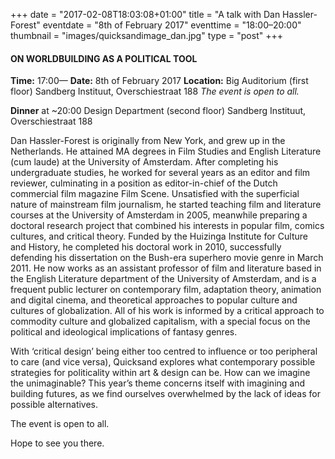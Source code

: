 +++
date = "2017-02-08T18:03:08+01:00"
title = "A talk with Dan Hassler-Forest"
eventdate = "8th of February 2017"
eventtime = "18:00–20:00"
thumbnail = "images/quicksandimage_dan.jpg"
type = "post"
+++

#### ON WORLDBUILDING AS A POLITICAL TOOL

**Time:** 17:00—
**Date:** 8th of February 2017 
**Location:** Big Auditorium (first floor)
Sandberg Instituut, Overschiestraat 188
*The event is open to all.*

**Dinner** at ~20:00
Design Department (second floor)
Sandberg Instituut, Overschiestraat 188

Dan Hassler-Forest is originally from New York, and grew up in the Netherlands. He attained MA degrees in Film Studies and English Literature (cum laude) at the University of Amsterdam. After completing his undergraduate studies, he worked for several years as an editor and film reviewer, culminating in a position as editor-in-chief of the Dutch commercial film magazine Film Scene. Unsatisfied with the superficial nature of mainstream film journalism, he started teaching film and literature courses at the University of Amsterdam in 2005, meanwhile preparing a doctoral research project that combined his interests in popular film, comics cultures, and critical theory. Funded by the Huizinga Institute for Culture and History, he completed his doctoral work in 2010, successfully defending his dissertation on the Bush-era superhero movie genre in March 2011. He now works as an assistant professor of film and literature based in the English Literature department of the University of Amsterdam, and is a frequent public lecturer on contemporary film, adaptation theory, animation and digital cinema, and theoretical approaches to popular culture and cultures of globalization. All of his work is informed by a critical approach to commodity culture and globalized capitalism, with a special focus on the political and ideological implications of fantasy genres.

<!--more-->

With ‘critical design’ being either too centred to influence or too peripheral to care (and vice versa), Quicksand explores what contemporary possible strategies for politicality within art & design can be. How can we imagine the unimaginable? This year’s theme concerns itself with imagining and building futures, as we find ourselves overwhelmed by the lack of ideas for possible alternatives.

The event is open to all.

Hope to see you there.


